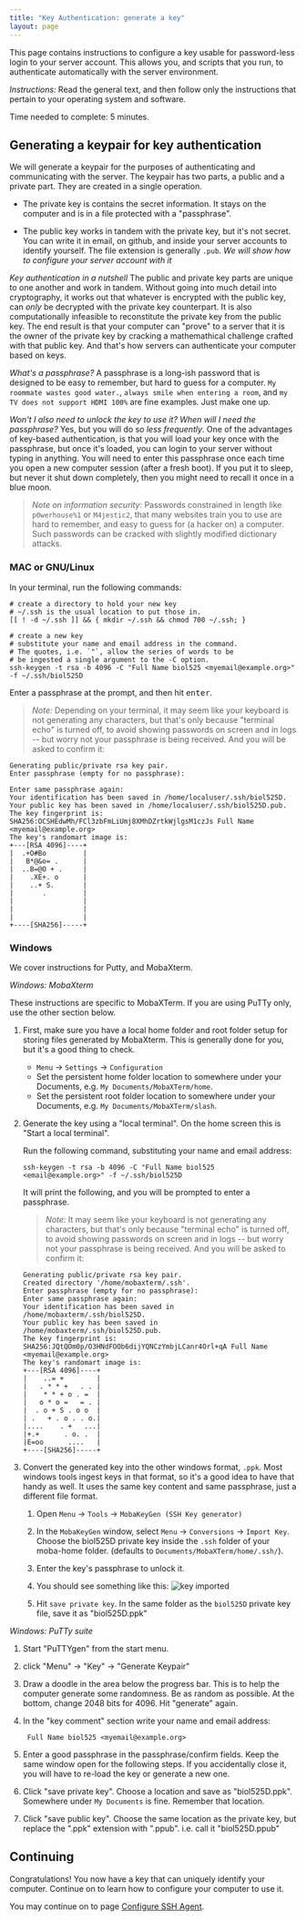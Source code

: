 ```yaml
---
title: "Key Authentication: generate a key"
layout: page
---
```


This page contains instructions to configure a key usable for
password-less login to your server account. This allows you, and
scripts that you run, to authenticate automatically with the server
environment.

*Instructions:* Read the general text, and then follow only the instructions that pertain to your operating system and software.

Time needed to complete: 5 minutes.


## Generating a keypair for key authentication ##

We will generate a keypair for the purposes of authenticating and communicating with the server. The keypair has two parts, a public and a private part. They are created in a single operation.

  * The private key is contains the secret information. It stays on the computer and is in a file protected with a "passphrase".

  * The public key works in tandem with the private key, but it's not secret. You can write it in email, on github, and inside your
    server accounts to identify yourself. The file extension is generally `.pub`. _We will show how to configure your server account with it_

*Key authentication in a nutshell* The public and private key parts are unique to one another and work in tandem. Without going into much detail into cryptography, it works out that whatever is encrypted with the public key, can _only_ be decrypted with the private key counterpart. It is also computationally infeasible to reconstitute the private key from the public key. The end result is that your computer can "prove" to a server that it is the owner of the private key by cracking a mathemathical challenge crafted with that public key. And that's how servers can authenticate your computer based on keys.

*What's a passphrase?* A passphrase is a long-ish password that is designed to be easy to
remember, but hard to guess for a computer. `My roommate wastes good water.`,
`always smile when entering a room`, and `my TV does not support HDMI 100%` are fine examples. Just make one up.

*Won't I also need to unlock the key to use it? When will I need the passphrase?* Yes, but you will do so _less frequently_. One of the advantages of key-based authentication, is that you will load your key once with the passphrase, but once it's loaded, you can login to your server without typing in anything. You will need to enter this passphrase once each time you open a new computer session (after a fresh boot). If you put it to sleep, but never it shut down completely, then you might need to recall it once in a blue moon.

> *Note on information security:* Passwords constrained in length like `p0werhouse%1` or `M4jestic2`, that many websites train you to use are hard to remember, and easy to guess for (a hacker on) a computer. Such passwords can be cracked with slightly modified dictionary attacks.

### MAC or GNU/Linux ###

In your terminal, run the following commands:

    # create a directory to hold your new key
	# ~/.ssh is the usual location to put those in.
    [[ ! -d ~/.ssh ]] && { mkdir ~/.ssh && chmod 700 ~/.ssh; }

    # create a new key
    # substitute your name and email address in the command.
	# The quotes, i.e. `"`, allow the series of words to be
	# be ingested a single argument to the -C option.
	ssh-keygen -t rsa -b 4096 -C "Full Name biol525 <myemail@example.org>" -f ~/.ssh/biol525D

Enter a passphrase at the prompt, and then hit <kbd>enter</kbd>.

> *Note:* Depending on your terminal, it may seem like your keyboard is not generating any characters, but that's only because "terminal echo" is turned off, to avoid showing passwords on screen and in logs -- but worry not your passphrase is being received. And you will be asked to confirm it:

```
Generating public/private rsa key pair.
Enter passphrase (empty for no passphrase):

Enter same passphrase again:
Your identification has been saved in /home/localuser/.ssh/biol525D.
Your public key has been saved in /home/localuser/.ssh/biol525D.pub.
The key fingerprint is:
SHA256:OCSHEdwMh/FCl3zbFmLiUmj8XMhDZrtkWjlgsM1czJs Full Name <myemail@example.org>
The key's randomart image is:
+---[RSA 4096]----+
|  .+O#Bo         |
|   B*@&o= .      |
|  ..B=@O + .     |
|    .XE+. o      |
|    ..+ S.       |
|       .         |
|                 |
|                 |
|                 |
+----[SHA256]-----+
```

### Windows ###

We cover instructions for Putty, and MobaXterm.

*Windows: MobaXterm*

These instructions are specific to MobaXTerm. If you are using PuTTy only, use the other section below.


1. First, make sure you have a local home folder and root folder setup for storing files generated by MobaXterm. This is generally done for you, but it's a good thing to check.

   - `Menu` -> `Settings` -> `Configuration`
   - Set the persistent home folder location to somewhere under your Documents, e.g. `My Documents/MobaXTerm/home`.
   - Set the persistent root folder location to somewhere under your Documents, e.g. `My Documents/MobaXTerm/slash`.

1. Generate the key using a "local terminal". On the home screen this is "Start a local terminal".

   Run the following command, substituting your name and email address:

    ```
    ssh-keygen -t rsa -b 4096 -C "Full Name biol525 <email@example.org>" -f ~/.ssh/biol525D
    ```

   It will print the following, and you will be prompted to enter a passphrase.
   > *Note:* It may seem like your keyboard is not generating any characters, but that's only because "terminal echo" is turned off, to avoid showing passwords on screen and in logs -- but worry not your passphrase is being received. And you will be asked to confirm it:

   ```
   Generating public/private rsa key pair.
   Created directory '/home/mobaxterm/.ssh'.
   Enter passphrase (empty for no passphrase):
   Enter same passphrase again:
   Your identification has been saved in /home/mobaxterm/.ssh/biol525D.
   Your public key has been saved in /home/mobaxterm/.ssh/biol525D.pub.
   The key fingerprint is:
   SHA256:JQtQOm0p/O3HNdFOOb6dijYQNCzYmbjLCanr4Orl+qA Full Name <myemail@example.org>
   The key's randomart image is:
   +---[RSA 4096]----+
   |    ..= +        |
   |   . * * +   . . |
   |    * * + o . =  |
   |   o * o =   = . |
   |  . o + S . o o  |
   | .   + . o . . o.|
   |....    . +   ...|
   |+.+      . o. .  |
   |E=oo      ....   |
   +----[SHA256]-----+
   ```

1. Convert the generated key into the other windows format, `.ppk`. Most windows tools ingest keys in that format, so it's a good idea to have that handy as well. It uses the same key content and same passphrase, just a different file format.

   1. Open `Menu` -> `Tools` -> `MobaKeyGen (SSH Key generator)`

   1. In the `MobaKeyGen` window, select `Menu` -> `Conversions` -> `Import Key`. Choose the biol525D private key inside the `.ssh` folder of your moba-home folder. (defaults to `Documents/MobaXTerm/home/.ssh/`).

   1. Enter the key's passphrase to unlock it.

   1. You should see something like this:
      ![key imported](./img/keyimport.png "Logo Title Text 1")

   1. Hit `save private key`. In the same folder as the `biol525D` private key file, save it as "biol525D.ppk"


*Windows: PuTTy suite*

   1. Start "PuTTYgen" from the start menu.
   
   1. click "Menu" -> "Key" -> "Generate Keypair"
   
   1. Draw a doodle in the area below the progress bar. This is to help the computer generate some randomness. Be as random as possible. At the bottom, change 2048 bits for 4096. Hit "generate" again.
   
   1. In the "key comment" section write your name and email address:

		   Full Name biol525 <myemail@example.org>

   1. Enter a good passphrase in the passphrase/confirm fields. Keep the same window open for the following steps. If you accidentally close it, you will have to re-load the key or generate a new one.
   
   1. Click "save private key". Choose a location and save as "biol525D.ppk". Somewhere under `My Documents` is fine. Remember that location.

   1. Click "save public key". Choose the same location as the private key, but replace the ".ppk" extension with ".ppub". i.e. call it "biol525D.ppub"


## Continuing ##

Congratulations! You now have a key that can uniquely identify your computer. Continue on to learn how to configure your computer to use it.

You may continue on to page [Configure SSH Agent](./configure_ssh_agent).
